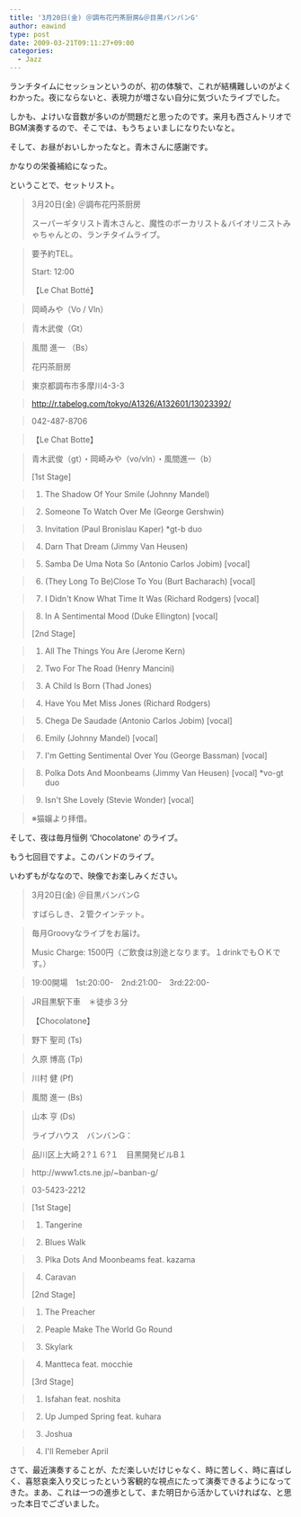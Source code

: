```yaml
---
title: '3月20日(金) ＠調布花円茶厨房&＠目黒バンバンG'
author: eawind
type: post
date: 2009-03-21T09:11:27+09:00
categories:
  - Jazz
---
```

ランチタイムにセッションというのが、初の体験で、これが結構難しいのがよくわかった。夜にならないと、表現力が増さない自分に気づいたライブでした。

しかも、よけいな音数が多いのが問題だと思ったのです。来月も西さんトリオでBGM演奏するので、そこでは、もうちょいましになりたいなと。

そして、お昼がおいしかったなと。青木さんに感謝です。


かなりの栄養補給になった。

ということで、セットリスト。

> 3月20日(金) ＠調布花円茶厨房
>
> スーパーギタリスト青木さんと、魔性のボーカリスト＆バイオリニストみゃちゃんとの、ランチタイムライブ。

>   
> 要予約TEL。
>
> Start: 12:00
>
> 【Le Chat Botté】

>   
> 岡崎みや（Vo / Vln）

>   
> 青木武俊（Gt）

>   
> 風間 進一 （Bs）
>
> 花円茶厨房

>   
> 東京都調布市多摩川4-3-3

>   
> <a href="http://r.tabelog.com/tokyo/A1326/A132601/13023392/" target="_blank">http://<wbr>r.tabel<wbr>og.com/<wbr>tokyo/A<wbr>1326/A1<wbr>32601/1<wbr>3023392<wbr>/</a>

>   
> 042-487-8706

> 【Le Chat Botte】

>   
> 青木武俊（gt）・岡崎みや（vo/vln）・風間進一（b）
>
> [1st Stage]

>   
> 1. The Shadow Of Your Smile (Johnny Mandel)

>   
> 2. Someone To Watch Over Me (George Gershwin)

>   
> 3. Invitation (Paul Bronislau Kaper) *gt-b duo

>   
> 4. Darn That Dream (Jimmy Van Heusen)

>   
> 5. Samba De Uma Nota So (Antonio Carlos Jobim) [vocal]

>   
> 6. (They Long To Be)Close To You (Burt Bacharach) [vocal]

>   
> 7. I Didn't Know What Time It Was (Richard Rodgers) [vocal]

>   
> 8. In A Sentimental Mood (Duke Ellington) [vocal]
>
> [2nd Stage]

>   
> 1. All The Things You Are (Jerome Kern)

>   
> 2. Two For The Road (Henry Mancini)

>   
> 3. A Child Is Born (Thad Jones)

>   
> 4. Have You Met Miss Jones (Richard Rodgers)

>   
> 5. Chega De Saudade (Antonio Carlos Jobim) [vocal]

>   
> 6. Emily (Johnny Mandel) [vocal]

>   
> 7. I'm Getting Sentimental Over You (George Bassman) [vocal]

>   
> 8. Polka Dots And Moonbeams (Jimmy Van Heusen) [vocal] *vo-gt duo

>   
> 9. Isn't She Lovely (Stevie Wonder) [vocal]

>   
> ※猫嬢より拝借。

そして、夜は毎月恒例 &#8216;Chocolatone' のライブ。


もう七回目ですよ。このバンドのライブ。

いわずもがななので、映像でお楽しみください。

<div class="insertVideo">
</div>



> 3月20日(金) ＠目黒バンバンG
>
> すばらしき、２管クインテット。

>   
> 毎月Groovyなライブをお届け。
>
> Music Charge: 1500円（ご飲食は別途となります。１drinkでもＯＫです。）

>   
> 19:00開場　1st:20:00-　2nd:21:00-　3rd:22:00-

>   
> JR目黒駅下車　＊徒歩３分
>
> 【Chocolatone】

>   
> 野下 聖司 (Ts)

>   
> 久原 博高 (Tp)

>   
> 川村 健 (Pf)

>   
> 風間 進一 (Bs)

>   
> 山本 亨 (Ds)
>
> ライブハウス　バンバンG：

>   
> 品川区上大崎２?１６?１　目黒開発ビルB１

>   
> http://<wbr>www1.ct<wbr>s.ne.jp<wbr>/~banba<wbr>n-g/

>   
> 03-5423-2212



>   
> [1st Stage]

>   
> 1. Tangerine

>   
> 2. Blues Walk

>   
> 3. Plka Dots And Moonbeams feat. kazama

>   
> 4. Caravan
>
> [2nd Stage]

>   
> 1. The Preacher

>   
> 2. Peaple Make The World Go Round

>   
> 3. Skylark

>   
> 4. Mantteca feat. mocchie
>
> [3rd Stage]

>   
> 1. Isfahan feat. noshita

>   
> 2. Up Jumped Spring feat. kuhara

>   
> 3. Joshua

>   
> 4. I'll Remeber April

さて、最近演奏することが、ただ楽しいだけじゃなく、時に苦しく、時に喜ばしく、喜怒哀楽入り交じったという客観的な視点にたって演奏できるようになってきた。まあ、これは一つの進歩として、また明日から活かしていければな、と思った本日でございました。
